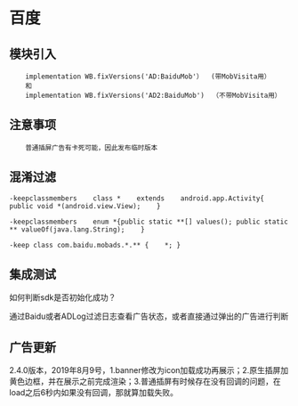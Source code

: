 # 百度

## 模块引入

```text
    implementation WB.fixVersions('AD:BaiduMob'）  (带MobVisita用）
    和
    implementation WB.fixVersions('AD2:BaiduMob')  （不带MobVisita用）
```

## 注意事项

```text
    普通插屏广告有卡死可能，因此发布临时版本
```

## 混淆过滤

```text
-keepclassmembers    class *    extends    android.app.Activity{ public void *(android.view.View);    }

-keepclassmembers    enum *{public static **[] values(); public static ** valueOf(java.lang.String);    }

-keep class com.baidu.mobads.*.** {    *; }
```

## 集成测试

如何判断sdk是否初始化成功？

通过Baidu或者ADLog过滤日志查看广告状态，或者直接通过弹出的广告进行判断

## 广告更新

2.4.0版本，2019年8月9号，1.banner修改为icon加载成功再展示；2.原生插屏加黄色边框，并在展示之前完成渲染；3.普通插屏有时候存在没有回调的问题，在load之后6秒内如果没有回调，那就算加载失败。

